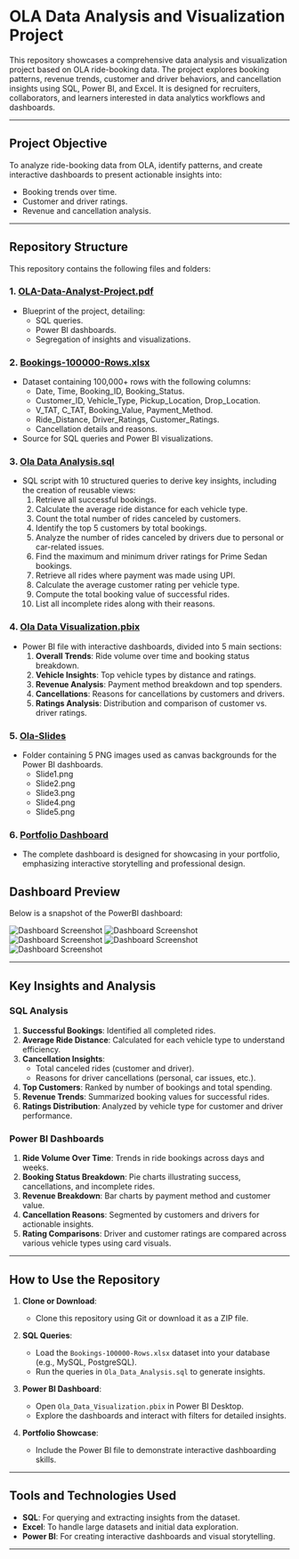 # OLA Data Analysis and Visualization Project

This repository showcases a comprehensive data analysis and visualization project based on OLA ride-booking data. The project explores booking patterns, revenue trends, customer and driver behaviors, and cancellation insights using SQL, Power BI, and Excel. It is designed for recruiters, collaborators, and learners interested in data analytics workflows and dashboards.

---

## Project Objective
To analyze ride-booking data from OLA, identify patterns, and create interactive dashboards to present actionable insights into:
- Booking trends over time.
- Customer and driver ratings.
- Revenue and cancellation analysis.

---

## Repository Structure
This repository contains the following files and folders:

### 1. **[OLA-Data-Analyst-Project.pdf](OLA-Data-Analyst-Project.pdf)**
   - Blueprint of the project, detailing:
     - SQL queries.
     - Power BI dashboards.
     - Segregation of insights and visualizations.

### 2. **[Bookings-100000-Rows.xlsx](Bookings-100000-Rows.xlsx)**
   - Dataset containing 100,000+ rows with the following columns:
     - Date, Time, Booking_ID, Booking_Status.
     - Customer_ID, Vehicle_Type, Pickup_Location, Drop_Location.
     - V_TAT, C_TAT, Booking_Value, Payment_Method.
     - Ride_Distance, Driver_Ratings, Customer_Ratings.
     - Cancellation details and reasons.
   - Source for SQL queries and Power BI visualizations.

### 3. **[Ola Data Analysis.sql](Ola_Data_Analysis.sql)**
   - SQL script with 10 structured queries to derive key insights, including the creation of reusable views:
     1. Retrieve all successful bookings.
     2. Calculate the average ride distance for each vehicle type.
     3. Count the total number of rides canceled by customers.
     4. Identify the top 5 customers by total bookings.
     5. Analyze the number of rides canceled by drivers due to personal or car-related issues.
     6. Find the maximum and minimum driver ratings for Prime Sedan bookings.
     7. Retrieve all rides where payment was made using UPI.
     8. Calculate the average customer rating per vehicle type.
     9. Compute the total booking value of successful rides.
     10. List all incomplete rides along with their reasons.

### 4. **[Ola Data Visualization.pbix](Ola_Data_Visualization.pbix)**
   - Power BI file with interactive dashboards, divided into 5 main sections:
     1. **Overall Trends**: Ride volume over time and booking status breakdown.
     2. **Vehicle Insights**: Top vehicle types by distance and ratings.
     3. **Revenue Analysis**: Payment method breakdown and top spenders.
     4. **Cancellations**: Reasons for cancellations by customers and drivers.
     5. **Ratings Analysis**: Distribution and comparison of customer vs. driver ratings.

### 5. **[Ola-Slides](Ola-Slides/)**
   - Folder containing 5 PNG images used as canvas backgrounds for the Power BI dashboards.
     - Slide1.png
     - Slide2.png
     - Slide3.png
     - Slide4.png
     - Slide5.png

### 6. **[Portfolio Dashboard](Dashboard/)**
   - The complete dashboard is designed for showcasing in your portfolio, emphasizing interactive storytelling and professional design.
 ## Dashboard Preview

Below is a snapshot of the PowerBI dashboard:

![Dashboard Screenshot](Dashboard/Dashboard-Overall.png)
![Dashboard Screenshot](Dashboard/Dashboard-Vehicle_Types.png)
![Dashboard Screenshot](Dashboard/Dashboard-Revenue.png)
![Dashboard Screenshot](Dashboard/Dashboard-Cancellation.png)
![Dashboard Screenshot](Dashboard/Dashboard-Ratings.png)

---

## Key Insights and Analysis

### SQL Analysis
1. **Successful Bookings**: Identified all completed rides.
2. **Average Ride Distance**: Calculated for each vehicle type to understand efficiency.
3. **Cancellation Insights**:
   - Total canceled rides (customer and driver).
   - Reasons for driver cancellations (personal, car issues, etc.).
4. **Top Customers**: Ranked by number of bookings and total spending.
5. **Revenue Trends**: Summarized booking values for successful rides.
6. **Ratings Distribution**: Analyzed by vehicle type for customer and driver performance.

### Power BI Dashboards
1. **Ride Volume Over Time**: Trends in ride bookings across days and weeks.
2. **Booking Status Breakdown**: Pie charts illustrating success, cancellations, and incomplete rides.
3. **Revenue Breakdown**: Bar charts by payment method and customer value.
4. **Cancellation Reasons**: Segmented by customers and drivers for actionable insights.
5. **Rating Comparisons**: Driver and customer ratings are compared across various vehicle types using card visuals.

---

## How to Use the Repository

1. **Clone or Download**:
   - Clone this repository using Git or download it as a ZIP file.

2. **SQL Queries**:
   - Load the `Bookings-100000-Rows.xlsx` dataset into your database (e.g., MySQL, PostgreSQL).
   - Run the queries in `Ola_Data_Analysis.sql` to generate insights.

3. **Power BI Dashboard**:
   - Open `Ola_Data_Visualization.pbix` in Power BI Desktop.
   - Explore the dashboards and interact with filters for detailed insights.

4. **Portfolio Showcase**:
   - Include the Power BI file to demonstrate interactive dashboarding skills.

---

## Tools and Technologies Used
- **SQL**: For querying and extracting insights from the dataset.
- **Excel**: To handle large datasets and initial data exploration.
- **Power BI**: For creating interactive dashboards and visual storytelling.

---



